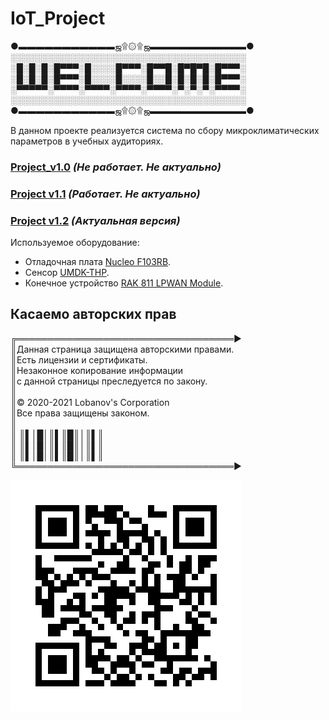 # IoT_Project

●▬▬▬▬▬▬▬▬▬▬▬ஜ۩۞۩ஜ▬▬▬▬▬▬▬▬▬▬▬●<br/>
░░░░░░░░░░░░░░░░░░░░░░░░░░░░░░░░░░░░░░<br/>
░█░█░█░█▀▀▀░█░░░░█▀▀▀░█▀▀█░█▀█▀█░█▀▀▀░<br/>
░█░█░█░█▀▀▀░█░░░░█░░░░█░░█░█░█░█░█▀▀▀░<br/>
░▀▀▀▀▀░▀▀▀▀░▀▀▀▀░▀▀▀▀░▀▀▀▀░▀░▀░▀░▀▀▀▀░<br/>
░░░░░░░░░░░░░░░░░░░░░░░░░░░░░░░░░░░░░░<br/>
●▬▬▬▬▬▬▬▬▬▬▬ஜ۩۞۩ஜ▬▬▬▬▬▬▬▬▬▬▬●<br/>

В данном проекте реализуется система по сбору микроклиматических параметров в учебных аудиториях.

### [Project_v1.0](https://github.com/SkripaHella/IoT_Project/tree/main/project_v1.0) *(Не работает. Не актуально)*
### [Project v1.1](https://github.com/SkripaHella/IoT_Project/tree/main/project%20v1.1) *(Работает. Не актуально)*
### [Project v1.2](https://github.com/SkripaHella/IoT_Project/tree/main/project%20v1.2) *(Актуальная версия)*
Используемое оборудование:
- Отладочная плата [Nucleo F103RB](https://www.st.com/content/st_com/en/products/evaluation-tools/product-evaluation-tools/mcu-mpu-eval-tools/stm32-mcu-mpu-eval-tools/stm32-nucleo-boards/nucleo-f103rb.html).
- Сенсор [UMDK-THP](https://www.unwireddevices.com/docs/umdk/umdk-thp/).
- Конечное устройство [RAK 811 LPWAN Module](https://store.rakwireless.com/products/rak811-lpwan-module).

## Касаемо авторских прав

╔═══════════════════════════════════►<br/>
║Данная страница защищена авторскими правами.<br/>
║Есть лицензии и сертификаты.<br/>
║Незаконное копирование информации<br/>
║с данной страницы преследуется по закону.<br/>
║<br/>
║© 2020-2021 Lobanov's Corporation<br/>
║Все права защищены законом.<br/>
║<br/>
║ ║▌│█│║▌║█║│║▌║<br/>
║ ║▌│█│║▌║█║│║▌║<br/>
║ ║▌│█│║▌║█║│║▌║<br/>
╚═══════════════════════════════════►<br/>

![QR-код на репозиторий](https://github.com/SkripaHella/IoT_Project/blob/main/qr-code.gif "QR-код на репозиторий")
